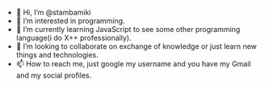 - 👋 Hi, I’m @stambamiki
- 👀 I’m interested in programming.
- 🌱 I’m currently learning JavaScript to see some other programming language(i do X++ professionally).
- 💞️ I’m looking to collaborate on exchange of knowledge or just learn new things and technologies.
- 📫 How to reach me, just google my username and you have my Gmail and my social profiles.

<!---
stambamiki/stambamiki is a ✨ special ✨ repository because its `README.md` (this file) appears on your GitHub profile.
You can click the Preview link to take a look at your changes.
--->

